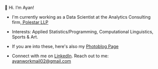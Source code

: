 👋 Hi. I’m Ayan!
 
- I'm currently working as a Data Scientist at the Analytics Consulting firm,<a href='https://www.polestarllp.com/'> Polestar LLP </a>

- Interests: Applied Statistics/Programming, Computational Linguistics, Sports & Art.
- If you are into these, here's also my <a href="https://hillbillyblog.github.io/">Photoblog Page </a>


- Connect with me on  <a href="https://www.linkedin.com/in/ayan-s-57850a19b/">LinkedIn</a>. Reach out to me: ayanworkmail02@gmail.com






<!---
ayanatherate/ayanatherate is a ✨ special ✨ repository because its `README.md` (this file) appears on your GitHub profile.
You can click the Preview link to take a look at your changes.
--->
